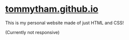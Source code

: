 # [tommytham.github.io](https://tommytham.github.io/)

This is my personal website made of just HTML and CSS!

(Currently not responsive)
